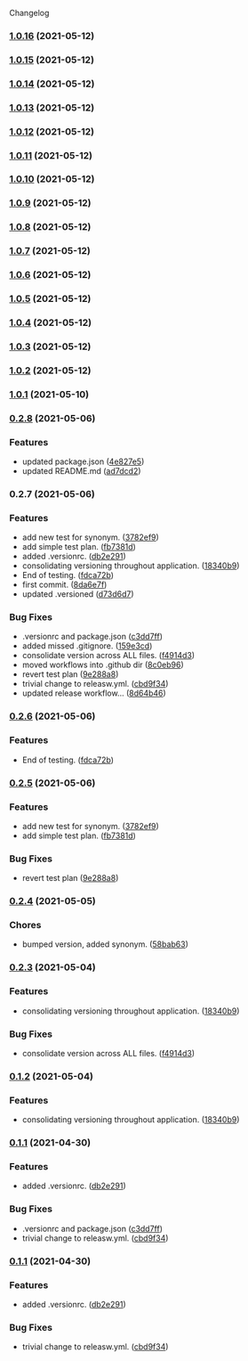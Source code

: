 Changelog
### [1.0.16](https://github.com/zushane/helloworld-perl/compare/1.0.15...1.0.16) (2021-05-12)

### [1.0.15](https://github.com/zushane/helloworld-perl/compare/1.0.14...1.0.15) (2021-05-12)

### [1.0.14](https://github.com/zushane/helloworld-perl/compare/1.0.13...1.0.14) (2021-05-12)

### [1.0.13](https://github.com/zushane/helloworld-perl/compare/1.0.12...1.0.13) (2021-05-12)

### [1.0.12](https://github.com/zushane/helloworld-perl/compare/1.0.11...1.0.12) (2021-05-12)

### [1.0.11](https://github.com/zushane/helloworld-perl/compare/1.0.10...1.0.11) (2021-05-12)

### [1.0.10](https://github.com/zushane/helloworld-perl/compare/1.0.9...1.0.10) (2021-05-12)

### [1.0.9](https://github.com/zushane/helloworld-perl/compare/1.0.8...1.0.9) (2021-05-12)

### [1.0.8](https://github.com/zushane/helloworld-perl/compare/1.0.7...1.0.8) (2021-05-12)

### [1.0.7](https://github.com/zushane/helloworld-perl/compare/1.0.6...1.0.7) (2021-05-12)

### [1.0.6](https://github.com/zushane/helloworld-perl/compare/1.0.5...1.0.6) (2021-05-12)

### [1.0.5](https://github.com/zushane/helloworld-perl/compare/1.0.4...1.0.5) (2021-05-12)

### [1.0.4](https://github.com/zushane/helloworld-perl/compare/1.0.3...1.0.4) (2021-05-12)

### [1.0.3](https://github.com/zushane/helloworld-perl/compare/1.0.2...1.0.3) (2021-05-12)

### [1.0.2](https://github.com/zushane/helloworld-perl/compare/1.0.1...1.0.2) (2021-05-12)

### [1.0.1](https://github.com/zushane/helloworld-perl/compare/1.0.0...1.0.1) (2021-05-10)

### [0.2.8](https://github.com/zushane/helloworld-perl/compare/v0.2.7...v0.2.8) (2021-05-06)


### Features

* updated package.json ([4e827e5](https://github.com/zushane/helloworld-perl/commit/4e827e5a375581c9ab6695b02e47787f07d88618))
* updated README.md ([ad7dcd2](https://github.com/zushane/helloworld-perl/commit/ad7dcd242748ff69f5d62699a25a20b8fa8e384b))

### 0.2.7 (2021-05-06)


### Features

* add new test for synonym. ([3782ef9](https://github.com/zushane/helloworld-perl/commit/3782ef97f0ab06310a6d057e5e4bd68625066ed9))
* add simple test plan. ([fb7381d](https://github.com/zushane/helloworld-perl/commit/fb7381d33042f62c2049bfe6a111800b0c424819))
* added .versionrc. ([db2e291](https://github.com/zushane/helloworld-perl/commit/db2e2911415bc0fb7672f951efdb2d34478a74e5))
* consolidating versioning throughout application. ([18340b9](https://github.com/zushane/helloworld-perl/commit/18340b9d46a4088a2616d27e80a34a81ce1fd287))
* End of testing. ([fdca72b](https://github.com/zushane/helloworld-perl/commit/fdca72b89b911424dce17497b26b6a9ef5efc6d5))
* first commit. ([8da6e7f](https://github.com/zushane/helloworld-perl/commit/8da6e7fb5bec9a3af3c4d3c2b60de6fbd194cc17))
* updated .versioned ([d73d6d7](https://github.com/zushane/helloworld-perl/commit/d73d6d7def1fbf08ad1c967ceb48238b85b55dd0))


### Bug Fixes

* .versionrc and package.json ([c3dd7ff](https://github.com/zushane/helloworld-perl/commit/c3dd7ff869c415e8da099bda4a251b781b06a1b7))
* added missed .gitignore. ([159e3cd](https://github.com/zushane/helloworld-perl/commit/159e3cdf31af5aa077e8fca259a0f7721926c6c5))
* consolidate version across ALL files. ([f4914d3](https://github.com/zushane/helloworld-perl/commit/f4914d3d647d3539e952d538ef1c285102a4a8c4))
* moved workflows into .github dir ([8c0eb96](https://github.com/zushane/helloworld-perl/commit/8c0eb966cf840c5485741c91d69c909a9739a928))
* revert test plan ([9e288a8](https://github.com/zushane/helloworld-perl/commit/9e288a85efc7210984f32c3e6918e3f2640b011c))
* trivial change to releasw.yml. ([cbd9f34](https://github.com/zushane/helloworld-perl/commit/cbd9f3456df2dab5c1345014099d130d07af1307))
* updated release workflow... ([8d64b46](https://github.com/zushane/helloworld-perl/commit/8d64b4658840f068d061ac845a9baa77407fcb74))

### [0.2.6](https://github.com/zushane/helloworld-perl/compare/0.2.5...0.2.6) (2021-05-06)


### Features

* End of testing. ([fdca72b](https://github.com/zushane/helloworld-perl/commit/fdca72b89b911424dce17497b26b6a9ef5efc6d5))

### [0.2.5](https://github.com/zushane/helloworld-perl/compare/0.2.4...0.2.5) (2021-05-06)


### Features

* add new test for synonym. ([3782ef9](https://github.com/zushane/helloworld-perl/commit/3782ef97f0ab06310a6d057e5e4bd68625066ed9))
* add simple test plan. ([fb7381d](https://github.com/zushane/helloworld-perl/commit/fb7381d33042f62c2049bfe6a111800b0c424819))


### Bug Fixes

* revert test plan ([9e288a8](https://github.com/zushane/helloworld-perl/commit/9e288a85efc7210984f32c3e6918e3f2640b011c))

### [0.2.4](https://github.com/zushane/helloworld-perl/compare/0.2.3...0.2.4) (2021-05-05)


### Chores

* bumped version, added synonym. ([58bab63](https://github.com/zushane/helloworld-perl/commit/58bab635b73e35ef85ddb504f6702cb90ff45c63))

### [0.2.3](https://github.com/zushane/helloworld-perl/compare/0.1.1...0.2.3) (2021-05-04)


### Features

* consolidating versioning throughout application. ([18340b9](https://github.com/zushane/helloworld-perl/commit/18340b9d46a4088a2616d27e80a34a81ce1fd287))


### Bug Fixes

* consolidate version across ALL files. ([f4914d3](https://github.com/zushane/helloworld-perl/commit/f4914d3d647d3539e952d538ef1c285102a4a8c4))

### [0.1.2](https://github.com/zushane/helloworld-perl/compare/0.1.1...0.1.2) (2021-05-04)


### Features

* consolidating versioning throughout application. ([18340b9](https://github.com/zushane/helloworld-perl/commit/18340b9d46a4088a2616d27e80a34a81ce1fd287))

### [0.1.1](https://github.com/zushane/helloworld-perl/compare/0.1.0...0.1.1) (2021-04-30)


### Features

* added .versionrc. ([db2e291](https://github.com/zushane/helloworld-perl/commit/db2e2911415bc0fb7672f951efdb2d34478a74e5))


### Bug Fixes

* .versionrc and package.json ([c3dd7ff](https://github.com/zushane/helloworld-perl/commit/c3dd7ff869c415e8da099bda4a251b781b06a1b7))
* trivial change to releasw.yml. ([cbd9f34](https://github.com/zushane/helloworld-perl/commit/cbd9f3456df2dab5c1345014099d130d07af1307))

### [0.1.1](https://github.com/zushane/helloworld-perl/compare/0.1.0...0.1.1) (2021-04-30)


### Features

* added .versionrc. ([db2e291](https://github.com/zushane/helloworld-perl/commit/db2e2911415bc0fb7672f951efdb2d34478a74e5))


### Bug Fixes

* trivial change to releasw.yml. ([cbd9f34](https://github.com/zushane/helloworld-perl/commit/cbd9f3456df2dab5c1345014099d130d07af1307))
